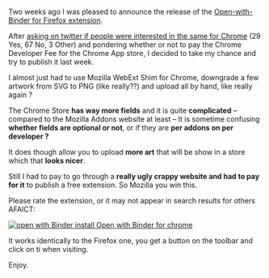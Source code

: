 <!-- 
.. title: Open in Binder Chrome Extension
.. slug: 32-open-with-binder-chrome
.. date: 2017-12-04 13:30 UTC
.. tags: chrome, binder, javascript
.. category: 
.. link: 
.. description: 
.. type: text
-->

Two weeks ago I was pleased to announce the release of the [Open-with-Binder for
Firefox extension](./31-open-in-binder-browser-extension.html).

After [asking on twitter if people were interested in the same for
Chrome](https://twitter.com/Mbussonn/status/933746729828134912) (29 Yes, 67 No,
3 Other) and pondering whether or not to pay the Chrome Developer Fee for the
Chrome App store, I decided to take my chance and try to publish it last week. 

I almost just had to use Mozilla WebExt Shim for Chrome, downgrade a few artwork
from SVG to PNG (like really??) and upload all by hand, like really again ?

The Chrome Store  **has way more fields** and it is quite **complicated** –
compared to the Mozilla Addons website at least – It is sometime confusing
**whether fields are optional or not**, or if they are **per addons on per
developer ?** 

It does though allow you to upload **more art** that will be show in a store
which that **looks nicer**.

Still I had to pay to go through a **really ugly crappy website and had to pay
for it** to publish a free extension. So Mozilla you win this.

Please rate the extension, or it may not appear in search results for others AFAICT:

[![open with Binder](img/logo_th_920x680.png)
install Open with Binder for chrome](https://chrome.google.com/webstore/detail/open-with-binder/napgohblobncpnagnehjpooinnimhpkc)

It works identically to the Firefox one, you get a button on the toolbar and
click on ti when visiting.

Enjoy. 


